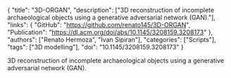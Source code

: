 {
  "title": "3D-ORGAN",
  "description": ["3D reconstruction of incomplete archaeological objects using a generative adversarial network (GAN)."],
  "links": {
    "GitHub": "https://github.com/renato145/3D-ORGAN",
    "Publication": "https://dl.acm.org/doi/abs/10.1145/3208159.3208173"
  },
  "authors": ["Renato Hermoza", "Ivan Sipiran"],
  "categories": ["Scripts"],
  "tags": ["3D modelling"],
  "doi": "10.1145/3208159.3208173"
}

<!-- Generated by csv2md.R – do not edit by hand -->

3D reconstruction of incomplete archaeological objects using a generative adversarial network (GAN).